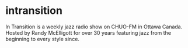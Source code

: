 # intransition

In Transition is a weekly jazz radio show on CHUO-FM in Ottawa Canada. Hosted by Randy McElligott for over 30 years featuring jazz from the beginning to every style since.
